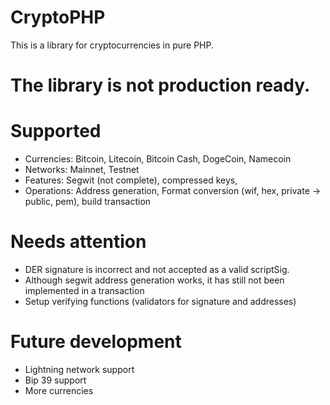 # CryptoPHP
This is a library for cryptocurrencies in pure PHP.

# The library is not production ready.

# Supported
* Currencies: Bitcoin, Litecoin, Bitcoin Cash, DogeCoin, Namecoin
* Networks: Mainnet, Testnet
* Features: Segwit (not complete), compressed keys,
* Operations: Address generation, Format conversion (wif, hex, private -> public, pem), build transaction

# Needs attention
* DER signature is incorrect and not accepted as a valid scriptSig.
* Although segwit address generation works, it has still not been implemented in a transaction
* Setup verifying functions (validators for signature and addresses)

# Future development
* Lightning network support
* Bip 39 support
* More currencies
